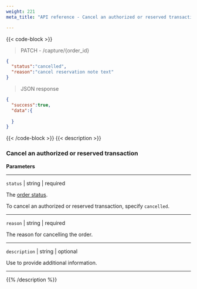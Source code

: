 ```yaml
---
weight: 221
meta_title: "API reference - Cancel an authorized or reserved transaction - MultiSafepay Docs"

---
```

{{< code-block >}}

> PATCH - /capture/{order_id}

```json
{
  "status":"cancelled",
  "reason":"cancel reservation note text"
}
```
> JSON response


```json
{
  "success":true,
  "data":{
    
  }
}
```
{{< /code-block >}}
{{< description >}}
### Cancel an authorized or reserved transaction

**Parameters**

----------------
`status` | string | required

The [order status](/about-payments/multisafepay-statuses/).

To cancel an authorized or reserved transaction, specify `cancelled`.

----------------
`reason` | string | required

The reason for cancelling the order.

----------------
`description` | string | optional

Use to provide additional information.

----------------


{{% /description %}}